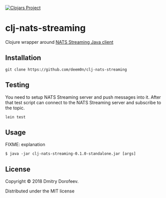 [![Clojars Project](https://img.shields.io/clojars/v/clj-nats-streaming.svg)](https://clojars.org/clj-nats-streaming)

# clj-nats-streaming

Clojure wrapper around [NATS Streaming Java client](https://github.com/nats-io/java-nats-streaming)


## Installation

`git clone https://github.com/deem0n/clj-nats-streaming`

## Testing

You need to setup NATS Streaming server and push messages into it. After that test script can connect to the NATS Streaming server and subscribe to the topic.

`lein test`

## Usage

FIXME: explanation

    $ java -jar clj-nats-streaming-0.1.0-standalone.jar [args]


## License

Copyright © 2018 Dmitry Dorofeev.

Distributed under the MIT license
